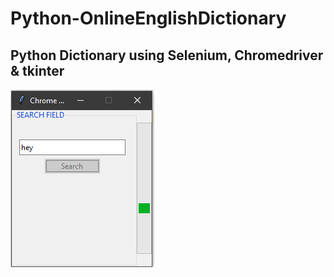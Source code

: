 # Python-OnlineEnglishDictionary
## Python Dictionary using Selenium, Chromedriver & tkinter
![Screenshot](searchScreen.png)
